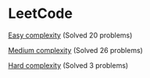 # LeetCode

[Easy complexity](Easy/) (Solved 20 problems)

[Medium complexity](Medium/) (Solved 26 problems)

[Hard complexity](Hard/) (Solved 3 problems)
